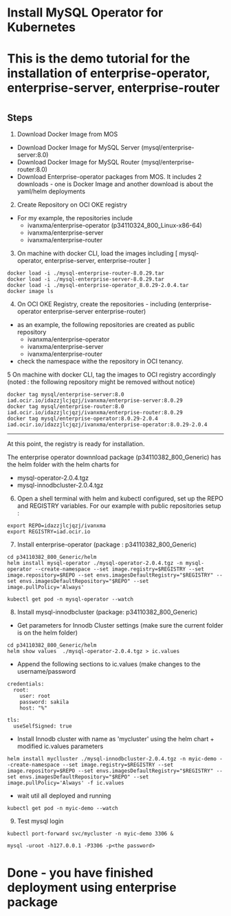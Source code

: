 # Install MySQL Operator for Kubernetes
# This is the demo tutorial for the installation of enterprise-operator, enterprise-server, enterprise-router
#
## Steps
1. Download Docker Image from MOS
  - Download Docker Image for MySQL Server (mysql/enterprise-server:8.0)
  - Download Docker Image for MySQL Router (mysql/enterprise-router:8.0)
  - Download Enterprise-operator packages from MOS.  It includes 2 downloads - one is Docker Image and another download is about the yaml/helm deployments

2. Create Repository on OCI OKE registry
  - For my example, the repositories include 
    - ivanxma/enterprise-operator    (p34110324_800_Linux-x86-64)
    - ivanxma/enterprise-server     
    - ivanxma/enterprise-router

3. On machine with docker CLI, load the images including [ mysql-operator, enterprise-server, enterprise-router ]
```
docker load -i ./mysql-enterprise-router-8.0.29.tar
docker load -i ./mysql-enterprise-server-8.0.29.tar
docker load -i ./mysql-enterprise-operator_8.0.29-2.0.4.tar
docker image ls
```

4. On OCI OKE Registry, create the repositories - including (enterprise-operator enterprise-server enterprise-router)
  - as an example, the following repositories are created as public repository
    - ivanxma/enterprise-operator 
    - ivanxma/enterprise-server 
    - ivanxma/enterprise-router
  - check the namespace withe the repository in OCI tenancy.  

5 On machine with docker CLI, tag the images to OCI registry accordingly  (noted : the following repository might be removed without notice)
```
docker tag mysql/enterprise-server:8.0 iad.ocir.io/idazzjlcjqzj/ivanxma/enterprise-server:8.0.29
docker tag mysql/enterprise-router:8.0 iad.ocir.io/idazzjlcjqzj/ivanxma/enterprise-router:8.0.29
docker tag mysql/enterprise-operator:8.0.29-2.0.4 iad.ocir.io/idazzjlcjqzj/ivanxma/enterprise-operator:8.0.29-2.0.4
```

---
At this point, the registry is ready for installation.

The enterprise operator downnload package (p34110382_800_Generic) has the helm folder with the helm charts for 
  - mysql-operator-2.0.4.tgz
  - mysql-innodbcluster-2.0.4.tgz


6. Open a shell terminal with helm and kubectl configured, set up the REPO and REGISTRY variables.   For our example with public repositories setup :
```
export REPO=idazzjlcjqzj/ivanxma
export REGISTRY=iad.ocir.io
```

7. Install enterprise-operator  (package : p34110382_800_Generic)
```
cd p34110382_800_Generic/helm
helm install mysql-operator ./mysql-operator-2.0.4.tgz -n mysql-operator --create-namespace --set image.registry=$REGISTRY --set image.repository=$REPO --set envs.imagesDefaultRegistry="$REGISTRY" --set envs.imagesDefaultRepository="$REPO" --set image.pullPolicy='Always'

kubectl get pod -n mysql-operator --watch
```

8. Install mysql-innodbcluster (package: p34110382_800_Generic)
- Get parameters for Innodb Cluster settings   (make sure the current folder is on the helm folder)

```
cd p34110382_800_Generic/helm
helm show values  ./mysql-operator-2.0.4.tgz > ic.values
```

- Append the following sections to ic.values (make changes to the username/password
```
credentials:
  root:
    user: root
    password: sakila
    host: "%"

tls:
  useSelfSigned: true
```

-  Install Innodb cluster with name as 'mycluster' using the helm chart + modified ic.values parameters
```
helm install myclluster ./mysql-innodbcluster-2.0.4.tgz -n myic-demo --create-namespace --set image.registry=$REGISTRY --set image.repository=$REPO --set envs.imagesDefaultRegistry="$REGISTRY" --set envs.imagesDefaultRepository="$REPO" --set image.pullPolicy='Always' -f ic.values
```

- wait util all deployed and running
```
kubectl get pod -n myic-demo --watch
```

9. Test mysql login

```
kubectl port-forward svc/mycluster -n myic-demo 3306 &

mysql -uroot -h127.0.0.1 -P3306 -p<the password>
```

# Done - you have finished deployment using enterprise package

